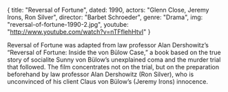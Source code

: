{
  title: "Reversal of Fortune",
  dated: 1990,
  actors: "Glenn Close, Jeremy Irons, Ron Silver",
  director: "Barbet Schroeder",
  genre: "Drama",
  img: "reversal-of-fortune-1990-2.jpg",
  youtube: "http://www.youtube.com/watch?v=nTFflehHtvI"
}

Reversal of Fortune was adapted from law professor Alan Dershowitz’s “Reversal of Fortune: Inside the von Bülow Case,” a book based on the true story of socialite Sunny von Bülow’s unexplained coma and the murder trial that followed. The film concentrates not on the trial, but on the preparation beforehand by law professor Alan Dershowitz (Ron Silver), who is unconvinced of his client Claus von Bülow’s (Jeremy Irons) innocence. 